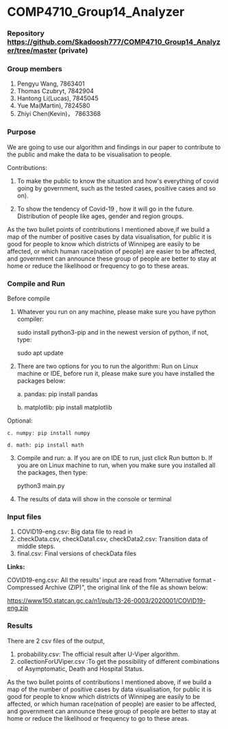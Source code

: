 # COMP4710_Group14_Analyzer

###  Repository https://github.com/Skadoosh777/COMP4710_Group14_Analyzer/tree/master (private)

###  Group members
1. Pengyu Wang, 7863401
2. Thomas Czubryt, 7842904
3. Hantong Li(Lucas), 7845045
4. Yue Ma(Martin), 7824580
5. Zhiyi Chen(Kevin)， 7863368

###    Purpose
We are going to use our algorithm and findings in our paper to contribute to the public and make the data to be visualisation to people.

Contributions: 
1. To make the public to know the situation and how's everything of covid going by government, such as the tested cases, positive cases and so on). 

2. To show the tendency of Covid-19 , how it will go in the future. Distribution of people like ages, gender and region groups.

As the two bullet points of contributions I mentioned above,if we build a map of the number of positive cases by data visualisation, for public it is good for people to know which districts of Winnipeg are easily to be affected, or which human race(nation of people) are easier to be affected, and government can announce these group of people are better to stay at home or reduce the likelihood or frequency to go to these areas. 

### Compile and Run
Before compile
1. Whatever you run on any machine, please make sure you have python compiler:


    sudo install python3-pip
and in the newest version of python, if not, type: 

    sudo apt update
2. There are two options for you to run the algorithm: Run on Linux machine or IDE, before run it, please make sure you have installed the packages below:


    a. pandas: pip install pandas

    b. matplotlib: pip install matplotlib

Optional:

    c. numpy: pip install numpy

    d. math: pip install math
3. Compile and run: 
 a. If you are on IDE to run, just click Run button
 b. If you are on Linux machine to run, when you make sure you installed all the packages, then type: 


    python3 main.py
4. The results of data will show in the console or terminal

### Input files
1. COVID19-eng.csv: Big data file to read in
2. checkData.csv, checkData1.csv, checkData2.csv: Transition data of middle steps.
3. final.csv: Final versions of checkData files

**Links:** 

COVID19-eng.csv: All the results' input are read from "Alternative format - Compressed Archive (ZIP)", the original link of the file as shown below:

https://www150.statcan.gc.ca/n1/pub/13-26-0003/2020001/COVID19-eng.zip


### Results
There are 2 csv files of the output, 
1. probability.csv: The official result after U-Viper algorithm.
2. collectionForUViper.csv :To get the possibility of different combinations of Asymptomatic, Death and Hospital Status.

As the two bullet points of contributions I mentioned above,  if we build a map of the number of positive cases by data visualisation, for public it is good for people to know which districts of Winnipeg are easily to be affected, or which human race(nation of people) are easier to be affected, and government can announce these group of people are better to stay at home or reduce the likelihood or frequency to go to these areas.